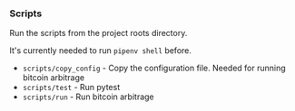 ### Scripts
Run the scripts from the project roots directory. 

It's currently needed to run `pipenv shell` before.
- `scripts/copy_config` - Copy the configuration file. Needed for running bitcoin arbitrage
- `scripts/test` - Run pytest
- `scripts/run` - Run bitcoin arbitrage